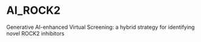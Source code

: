 # AI_ROCK2
Generative AI-enhanced Virtual Screening: a hybrid strategy for identifying novel ROCK2 inhibitors
